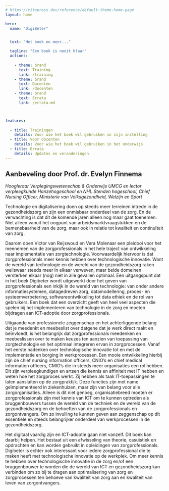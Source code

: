 ```yaml
---
# https://vitepress.dev/reference/default-theme-home-page
layout: home

hero:
  name: "DigiBeter"


  text: "Het boek en meer..."

  tagline: "Een boek is nooit klaar"
  actions:
    
    - theme: brand
      text: Training 
      link: /training
    - theme: brand
      text: Docenten
      link: /docenten
    - theme: brand
      text: Errata
      link: /errata.md



features:
 
  - title: Trainingen 
    details: Voor wie het boek wil gebruiken in zijn instelling
  - title: Voor docenten
    details: Voor wie het boek wil gebruiken in het onderwijs 
  - title: Errata
    details: Updates en veranderingen
---
```


## Aanbeveling door Prof. dr. Evelyn Finnema 
_Hoogleraar Verplegingswetenschap & Onderwijs UMCG en lector verpleegkunde Hanzehogeschool en NHL Stenden hogeschool, Chief Nursing Officer, Ministerie van Volksgezondheid, Welzijn en Sport_



Technologie en digitalisering doen op steeds meer terreinen intrede in de gezondheidszorg en zijn een onmisbaar onderdeel van de zorg. En de verwachting is dat dit de komende jaren alleen nog maar gaat toenemen. Niet alleen vanuit het oogpunt van arbeidsmarktvraagstukken en de bemensbaarheid van de zorg, maar ook in relatie tot kwaliteit en continuïteit van zorg.  

Daarom doen Victor van Reijswoud en Vera Molenaar een pleidooi voor het meenemen van de zorgprofessionals in het hele traject van ontwikkeling naar implementatie van zorgtechnologie. Voorwaardelijk hiervoor is dat zorgprofessionals meer kennis hebben over technologische innovatie. Want de wereld van technologie en de wereld van de gezondheidszorg raken weliswaar steeds meer in elkaar verweven, maar beide domeinen versterken elkaar (nog) niet in alle gevallen optimaal. Een uitgangspunt dat in het boek Digibeter wordt uitgewerkt door het geven van zorgprofessionals een inkijk in de wereld van technologie: van onder andere informatiesystemen, datagedreven zorg, datamodellering, proces- en systeemverbetering, softwareontwikkeling tot data ethiek en de rol van gebruikers. Een boek dat een overzicht geeft van heel veel aspecten die spelen bij het implementeren van technologie in de zorg en moeten bijdragen aan ICT-adoptie door zorgprofessionals.   

Uitgaande van professionele zeggenschap en het achterliggende belang dat je meedenkt en meebeslist over datgene dat je werk direct raakt en beïnvloedt, is het belangrijk dat zorgprofessionals meedenken en meebeslissen over te maken keuzes ten aanzien van toepassing van zorgtechnologie en het optimaal integreren ervan in zorgprocessen. Vanaf het eerste nadenken over technologische innovatie tot en met de implementatie en borging in werkprocessen. Een mooie ontwikkeling hierbij zijn de chief nursing information officers, CNIO’s en chief medical information officers, CMIO’s  die in steeds meer organisaties een rol hebben. Dit zijn verpleegkundigen en artsen die kennis en affiniteit met IT hebben en weten hoe het zorgproces werkt. Zij hebben als taak IT-toepassingen te laten aansluiten op de zorgpraktijk. Deze functies zijn met name geïmplementeerd in ziekenhuizen, maar zijn van belang voor alle zorgorganisaties. Alleen is dit niet genoeg, organisatiebreed moeten er zorgprofessionals zijn met kennis van ICT om te kunnen optreden als bruggenbouwers tussen de wereld van de techniek en de wereld van de gezondheidszorg en de behoeften van de zorgprofessionals en zorgontvangers. Om zo invulling te kunnen geven aan zeggenschap op dit essentiële en steeds belangrijker onderdeel van werkprocessen in de gezondheidszorg.  

Het digitaal vaardig zijn en ICT-adoptie gaan niet vanzelf. Dit boek kan daarbij helpen. Het bestaat uit een afwisseling van theorie, casuïstiek en opdrachten en kan worden gebruikt in opleidingen van zorgprofessionals. Digibeter is echter ook interessant voor iedere zorgprofessional die te maken heeft met technologische innovatie op de werkplek. Om meer kennis te hebben over technologische innovatie in de zorg en/of een bruggenbouwer te worden die de wereld van ICT en gezondheidszorg kan verbinden om zo bij te dragen aan optimalisering van zorg en zorgprocessen ten behoeve van kwaliteit van zorg aan en kwaliteit van leven van zorgontvangers.  

 

